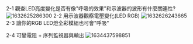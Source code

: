 2-1 觀查LED亮度變化是否有像"呼吸的效果"和示波器的波形有什麼關連性?
![1632625286300](https://user-images.githubusercontent.com/89715433/134791867-2a47937b-8568-49a1-8646-30735606ca4f.jpg)
2-2 用示波器觀察電壓變化(LED RGB)
![1632626243665](https://user-images.githubusercontent.com/89715433/134792162-72dbe330-7d40-477a-8f96-10fc9d7f529c.jpg)
2-3 讓你的RGB LED燈全彩模組也可會"呼吸"

2-4 可變電阻 + 序列監視器與輸出
![1634437598851](https://user-images.githubusercontent.com/89715433/137608222-facd70d3-e8c8-43e6-ace5-bae640baa05a.jpg)
